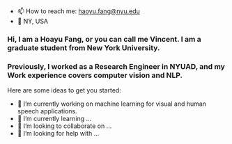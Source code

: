 - 📫 How to reach me: haoyu.fang@nyu.edu
- 🌱 NY, USA
### Hi, I am a Hoayu Fang, or you can call me Vincent. I am a graduate student from New York University.
### Previously, I worked as a Research Engineer in NYUAD, and my Work experience covers computer vision and NLP.



Here are some ideas to get you started:

- 🔭 I’m currently working on machine learning for visual and human speech applications.
- 🌱 I’m currently learning ...
- 👯 I’m looking to collaborate on ...
- 🤔 I’m looking for help with ...


